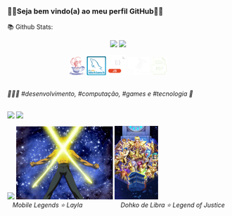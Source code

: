 <h3>👋🏻Seja bem vindo(a) ao meu perfil GitHub👋🏻</br></h3>

📚 Github Stats: <br>
  <div align="center">
    <span>
      <img align="center" width="40%" src="https://github-readme-stats.vercel.app/api?username=GivaldoMedeirosNeto&show_icons=true&theme=tokyonight&include_all_commits=true&count_private=true"/>
      <img align="center" width="36%" src="https://github-readme-stats.vercel.app/api/top-langs/?username=GivaldoMedeirosNeto&layout=compact&langs_count=16&theme=tokyonight"/>
    </span>
  </div>
  <br>
  <div align="center">
    <span>
      <img align="center" alt="Ally-Java1" height="7%" width="7%" src="https://github.com/GivaldoMedeirosNeto/GivaldoMedeirosNeto/blob/main/imagem/Java.gif" />
      <img align="center" alt="Ally-MySQL" height="9%" width="9%" src="https://github.com/GivaldoMedeirosNeto/GivaldoMedeirosNeto/blob/main/imagem/MySQL.gif" />
      <img align="center" alt="Ally-JavaScript" height="8%" width="8%" src="https://github.com/GivaldoMedeirosNeto/GivaldoMedeirosNeto/blob/main/imagem/JavaScript.gif" />
      <img align="center" alt="Ally-SQLServer" height="10%" width="10%" src="https://github.com/GivaldoMedeirosNeto/GivaldoMedeirosNeto/blob/main/imagem/SQLServer.gif" />
      <img align="center" alt="Ally-JSP" height="7%" width="7%" src="https://github.com/GivaldoMedeirosNeto/GivaldoMedeirosNeto/blob/main/imagem/JSP.gif" />
    </span>
  </div>
  <!--
    <div>
      <a href="[https://github.com/GivaldoMedeirosNeto](https://github.com/GivaldoMedeirosNeto)"> 
      <img height="170em" src="https://github-readme-stats.vercel.app/api?username=GivaldoMedeirosNeto&show_icons=true&theme=tokyonight&include_all_commits=true&count_private=true"/>
      <img height="150em" src="https://github-readme-stats.vercel.app/api/top-langs/?username=GivaldoMedeirosNeto&layout=compact&langs_count=16&theme=tokyonight"/>
    </div>
  -->
<!--
  Temas: https://github.com/anuraghazra/github-readme-stats/blob/master/themes/README.md
  Em Uso: tokyonight
  Já Usado: github_dark_dimmed
  Personaliações: https://github.com/anuraghazra/github-readme-stats/blob/master/docs/readme_pt-BR.md
-->

##
<h6>👩🏻‍💻 #desenvolvimento, #computação, #games e #tecnologia 💫 </h6>


##

<a href="[https://www.linkedin.com/in/alianeamaral](https://www.linkedin.com/in/givaldo-da-silva-medeiros-neto-b14627162/)/" target="_blank"><img src="https://img.shields.io/badge/-LinkedIn-%230077B5?style=for-the-badge&logo=linkedin&logoColor=white" target="_blank"></a>
<a href = "mailto:givaldo.medeiros.neto@gmail.com"><img src="https://img.shields.io/badge/Gmail-D14836?style=for-the-badge&logo=gmail&logoColor=white" target="_blank"></a>

<div>
  <img src="https://github.com/GivaldoMedeirosNeto/GivaldoMedeirosNeto/blob/main/imagem/layla-mlbb.gif" width="197">
  <img src="https://github.com/GivaldoMedeirosNeto/GivaldoMedeirosNeto/blob/main/imagem/DohkoArmadura.gif" width="220">
  <img src="https://github.com/GivaldoMedeirosNeto/GivaldoMedeirosNeto/blob/main/imagem/saint-seiya-lendas-da-justica.jpg" width="99"><br>
  &nbsp;&nbsp;<i> Mobile Legends ⭐️ Layla </i> &nbsp;&nbsp;&nbsp;&nbsp;&nbsp;&nbsp;&nbsp;&nbsp;&nbsp;&nbsp;&nbsp;&nbsp;&nbsp;&nbsp;&nbsp;&nbsp;&nbsp;&nbsp;&nbsp;&nbsp;<i> Dohko de Libra ⭐️</i> <i>Legend of Justice</i>
</div>
